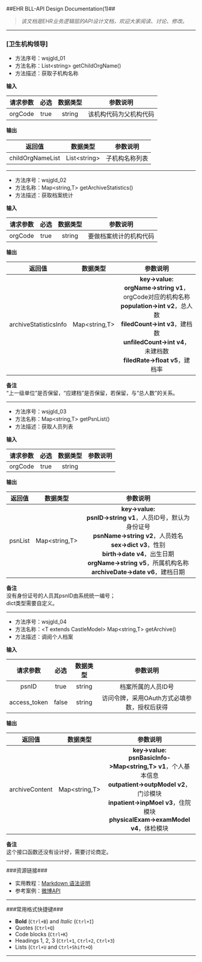##EHR BLL-API Design Documentation(1)##
>*该文档是EHR业务逻辑层的API设计文档，欢迎大家阅读、讨论、修改。*

---

### [卫生机构领导] ###

- 方法序号：wsjgld_01
- 方法名称：List\<string\> getChildOrgName()
- 方法描述：获取子机构名称

**输入**

| 请求参数 | 必选 | 数据类型 | 参数说明 |
|:---:|:---:|:---:|:---:|
|orgCode|true|string|该机构代码为父机构代码|
	
**输出**

| 返回值 | 数据类型 | 参数说明 |
|:---:|:---:|:---:|
|childOrgNameList|List\<string\>|子机构名称列表|

-------------------------------------------------------------------------------

- 方法序号：wsjgld_02
- 方法名称：Map\<string,T\> getArchiveStatistics()
- 方法描述：获取档案统计

**输入**

| 请求参数 | 必选 | 数据类型 | 参数说明 |
|:---:|:---:|:---:|:---:|
|orgCode|true|string|要做档案统计的机构代码|
	
**输出**

| 返回值 | 数据类型 | 参数说明 |
|:---:|:---:|:---:|
|archiveStatisticsInfo|Map\<string,T\>|**key->value:**<br/>**orgName->string v1**，orgCode对应的机构名称<br/> **population->int v2**，总人数<br/> **filedCount->int v3**，建档数<br/> **unfiledCount->int v4**，未建档数<br/> **filedRate->float v5**，建档率|

**备注**<br/>“上一级单位”是否保留，“应建档”是否保留，若保留，与“总人数”的关系。

-------------------------------------------------------------------------------

- 方法序号：wsjgld_03
- 方法名称：Map\<string,T\> getPsnList()
- 方法描述：获取人员列表

**输入**

| 请求参数 | 必选 | 数据类型 | 参数说明 |
|:---:|:---:|:---:|:---:|
|orgCode|true|string||
	
**输出**

| 返回值 | 数据类型 | 参数说明 |
|:---:|:---:|:---:|
|psnList|Map\<string,T\>|**key->value:**<br/>**psnID->string v1**，人员ID号，默认为身份证号<br/> **psnName->string v2**，人员姓名<br/> **sex->dict v3**，性别<br/> **birth->date v4**，出生日期<br/> **orgName->string v5**，所属机构名称<br/> **archiveDate->date v6**，建档日期|

**备注**<br/>没有身份证号的人员其psnID由系统统一编号；<br/>dict类型需要自定义。

-------------------------------------------------------------------------------

- 方法序号：wsjgld_04
- 方法名称：\<T extends CastleModel\> Map\<string,T\> getArchive()
- 方法描述：调阅个人档案

**输入**

| 请求参数 | 必选 | 数据类型 | 参数说明 |
|:---:|:---:|:---:|:---:|
|psnID|true|string|档案所属的人员ID号|
|access_token|false|string|访问令牌，采用OAuth方式必填参数，授权后获得|
	
**输出**

| 返回值 | 数据类型 | 参数说明 |
|:---:|:---:|:---:|
|archiveContent|Map\<string,T\>|**key->value:**<br/>**psnBasicInfo->Map\<string,T\> v1**，个人基本信息<br/> **outpatient->outpModel v2**，门诊模块<br/>  **inpatient->inpMoel v3**，住院模块<br/> **physicalExam->examModel v4**，体检模块|

**备注**<br/>这个接口函数还没有设计好，需要讨论商定。

-------------------------------------------------------------------------------











###资源链接###

- 实用教程：[Markdown 语法说明](http://www.appinn.com/markdown/index.html#list)
- 参考案例：[微博API](http://open.weibo.com/wiki/%E5%BE%AE%E5%8D%9AAPI)

-------------------------------------------------------------------------------

###常用格式快捷键###

- **Bold** (`Ctrl+B`) and *Italic* (`Ctrl+I`)
- Quotes (`Ctrl+Q`)
- Code blocks (`Ctrl+K`)
- Headings 1, 2, 3 (`Ctrl+1`, `Ctrl+2`, `Ctrl+3`)
- Lists (`Ctrl+U` and `Ctrl+Shift+O`)

-------------------------------------------------------------------------------
